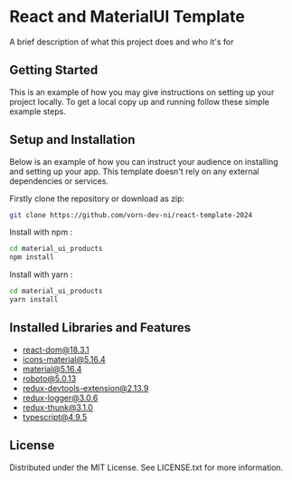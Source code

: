 

# React and MaterialUI Template

A brief description of what this project does and who it's for


## Getting Started

This is an example of how you may give instructions on setting up your project locally. To get a local copy up and running follow these simple example steps.



## Setup and Installation

Below is an example of how you can instruct your audience on installing and setting up your app. This template doesn't rely on any external dependencies or services.

Firstly clone the repository or download as zip:

```bash
git clone https://github.com/vorn-dev-ni/react-template-2024

```

Install with npm :

```bash
cd material_ui_products
npm install
```
Install with yarn :
```bash
cd material_ui_products
yarn install
```
## Installed Libraries and Features

- react-dom@18.3.1
- icons-material@5.16.4
- material@5.16.4
- roboto@5.0.13
- redux-devtools-extension@2.13.9
- redux-logger@3.0.6
- redux-thunk@3.1.0
- typescript@4.9.5


## License

Distributed under the MIT License. See LICENSE.txt for more information.



